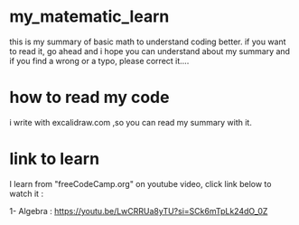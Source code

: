 # my_matematic_learn
this is my summary of basic math to understand coding better.  if you want to read it, go ahead and i hope you can understand about my summary and if you find a wrong or a typo, please correct it....


# how to read my code
i write with excalidraw.com ,so you can read my summary with it.


# link to learn

I learn from "freeCodeCamp.org" on youtube video, click link below to watch it :

1- Algebra :  https://youtu.be/LwCRRUa8yTU?si=SCk6mTpLk24dO_0Z
